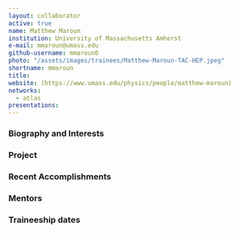 ```yaml
---
layout: collaborator
active: true
name: Matthew Maroun
institution: University of Massachusetts Amherst
e-mail: mmaroun@umass.edu
github-username: mmaroun0
photo: "/assets/images/trainees/Matthew-Maroun-TAC-HEP.jpeg"
shortname: mmaroun
title: 
website: (https://www.umass.edu/physics/people/matthew-maroun)
networks:
  - atlas
presentations:
---
```


### Biography and Interests

### Project 

### Recent Accomplishments

### Mentors

### Traineeship dates
